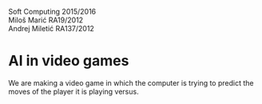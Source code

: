 Soft Computing 2015/2016  
Miloš Marić RA19/2012  
Andrej Miletić RA137/2012 
# AI in video games

We are making a video game in which the computer is trying to predict the moves of the player it is playing versus.
